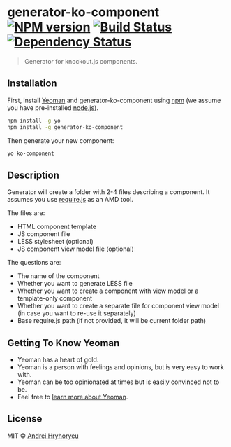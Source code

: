 # generator-ko-component [![NPM version][npm-image]][npm-url] [![Build Status][travis-image]][travis-url] [![Dependency Status][daviddm-image]][daviddm-url]
> Generator for knockout.js components.

## Installation

First, install [Yeoman](http://yeoman.io) and generator-ko-component using [npm](https://www.npmjs.com/) (we assume you have pre-installed [node.js](https://nodejs.org/)).

```bash
npm install -g yo
npm install -g generator-ko-component
```

Then generate your new component:

```bash
yo ko-component
```

## Description

Generator will create a folder with 2-4 files describing a component. It assumes you use [require.js](http://requirejs.org/) as an AMD tool.

The files are:
- HTML component template
- JS component file
- LESS stylesheet (optional)
- JS component view model file (optional)

The questions are:
- The name of the component
- Whether you want to generate LESS file
- Whether you want to create a component with view model or a template-only component
- Whether you want to create a separate file for component view model (in case you want to re-use it separately)
- Base require.js path (if not provided, it will be current folder path)

## Getting To Know Yeoman

 * Yeoman has a heart of gold.
 * Yeoman is a person with feelings and opinions, but is very easy to work with.
 * Yeoman can be too opinionated at times but is easily convinced not to be.
 * Feel free to [learn more about Yeoman](http://yeoman.io/).

## License

MIT © [Andrei Hryhoryeu](mailto:a.v.hryhoryeu@gmail.com)


[npm-image]: https://badge.fury.io/js/generator-ko-component.svg
[npm-url]: https://npmjs.org/package/generator-ko-component
[travis-image]: https://travis-ci.org//generator-ko-component.svg?branch=master
[travis-url]: https://travis-ci.org//generator-ko-component
[daviddm-image]: https://david-dm.org//generator-ko-component.svg?theme=shields.io
[daviddm-url]: https://david-dm.org//generator-ko-component
